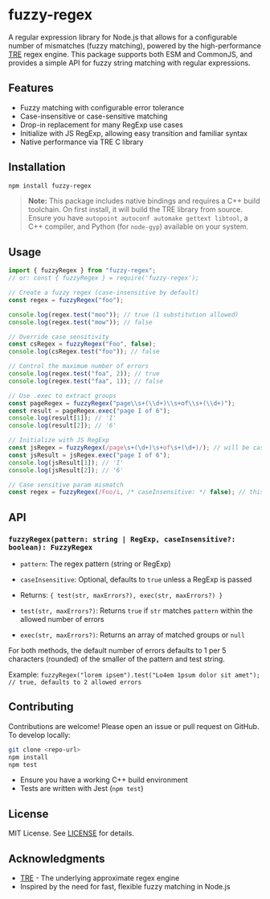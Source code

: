 # fuzzy-regex

A regular expression library for Node.js that allows for a configurable number of mismatches (fuzzy matching), powered by the high-performance [TRE](https://laurikari.net/tre/) regex engine. This package supports both ESM and CommonJS, and provides a simple API for fuzzy string matching with regular expressions.

## Features

- Fuzzy matching with configurable error tolerance
- Case-insensitive or case-sensitive matching
- Drop-in replacement for many RegExp use cases
- Initialize with JS RegExp, allowing easy transition and familiar syntax
- Native performance via TRE C library

## Installation

```sh
npm install fuzzy-regex
```

> **Note:** This package includes native bindings and requires a C++ build toolchain. On first install, it will build the TRE library from source.
> Ensure you have `autopoint autoconf automake gettext libtool`, a C++ compiler, and Python (for `node-gyp`) available on your system.

## Usage

```js
import { fuzzyRegex } from "fuzzy-regex";
// or: const { fuzzyRegex } = require('fuzzy-regex');

// Create a fuzzy regex (case-insensitive by default)
const regex = fuzzyRegex("foo");

console.log(regex.test("moo")); // true (1 substitution allowed)
console.log(regex.test("mow")); // false

// Override case sensitivity
const csRegex = fuzzyRegex("Foo", false);
console.log(csRegex.test("foo")); // false

// Control the maximum number of errors
console.log(regex.test("foa", 2)); // true
console.log(regex.test("faa", 1)); // false

// Use .exec to extract groups
const pageRegex = fuzzyRegex("page\\s+(\\d+)\\s+of\\s+(\\d+)");
const result = pageRegex.exec("page I of 6");
console.log(result[1]); // 'I'
console.log(result[2]); // '6'

// Initialize with JS RegExp
const jsRegex = fuzzyRegex(/page\s+(\d+)\s+of\s+(\d+)/); // will be case-sensitive without `i` flag
const jsResult = jsRegex.exec("page I of 6");
console.log(jsResult[1]); // 'I'
console.log(jsResult[2]); // '6'

// Case sensitive param mismatch
const regex = fuzzyRegex(/Foo/i, /* caseInsensitive: */ false); // this will throw
```

## API

### `fuzzyRegex(pattern: string | RegExp, caseInsensitive?: boolean): FuzzyRegex`

- `pattern`: The regex pattern (string or RegExp)
- `caseInsensitive`: Optional, defaults to `true` unless a RegExp is passed
- Returns: `{ test(str, maxErrors?), exec(str, maxErrors?) }`

- `test(str, maxErrors?)`: Returns `true` if `str` matches `pattern` within the allowed number of errors
- `exec(str, maxErrors?)`: Returns an array of matched groups or `null`

For both methods, the default number of errors defaults to 1 per 5 characters (rounded) of the smaller of the pattern and test string.

Example: `fuzzyRegex("lorem ipsem").test("Lo4em 1psum dolor sit amet"); // true, defaults to 2 allowed errors`

## Contributing

Contributions are welcome! Please open an issue or pull request on GitHub. To develop locally:

```sh
git clone <repo-url>
npm install
npm test
```

- Ensure you have a working C++ build environment
- Tests are written with Jest (`npm test`)

## License

MIT License. See [LICENSE](./LICENSE) for details.

## Acknowledgments

- [TRE](https://laurikari.net/tre/) - The underlying approximate regex engine
- Inspired by the need for fast, flexible fuzzy matching in Node.js
